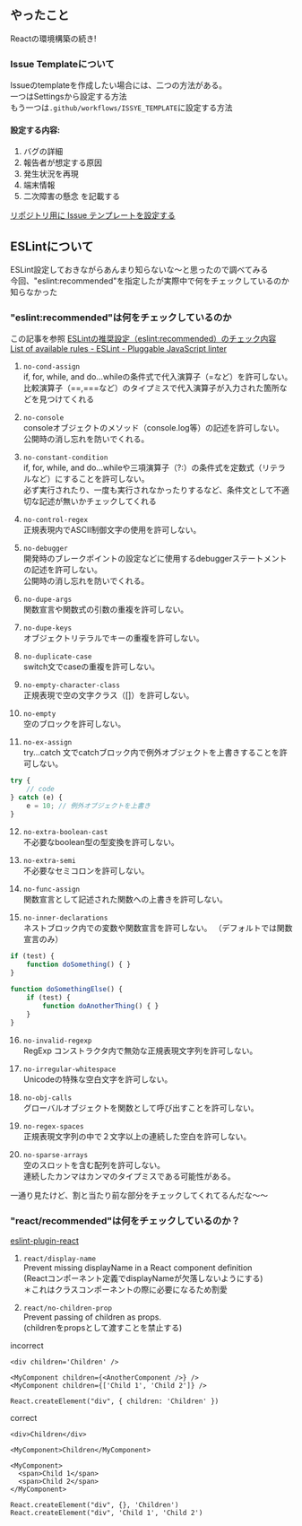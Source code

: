 ## やったこと
Reactの環境構築の続き!

### Issue Templateについて
Issueのtemplateを作成したい場合には、二つの方法がある。  
一つはSettingsから設定する方法  
もう一つは`.github/workflows/ISSYE_TEMPLATE`に設定する方法  

#### 設定する内容: 
1. バグの詳細
2. 報告者が想定する原因
3. 発生状況を再現
4. 端末情報
5. 二次障害の懸念
を記載する


[リポジトリ用に Issue テンプレートを設定する](https://docs.github.com/ja/communities/using-templates-to-encourage-useful-issues-and-pull-requests/configuring-issue-templates-for-your-repository)  


## ESLintについて
ESLint設定しておきながらあんまり知らないな〜と思ったので調べてみる  
今回、"eslint:recommended"を指定したが実際中で何をチェックしているのか知らなかった  

### "eslint:recommended"は何をチェックしているのか
この記事を参照 [ESLintの推奨設定（eslint:recommended）のチェック内容](https://www.tam-tam.co.jp/tipsnote/javascript/post11934.html)  
[List of available rules - ESLint - Pluggable JavaScript linter](https://eslint.org/docs/rules/)  

1. `no-cond-assign`  
if, for, while, and do...whileの条件式で代入演算子（=など）を許可しない。  
比較演算子（==,===など）のタイプミスで代入演算子が入力された箇所などを見つけてくれる  

2. `no-console`  
consoleオブジェクトのメソッド（console.log等）の記述を許可しない。  
公開時の消し忘れを防いでくれる。  

3. `no-constant-condition`  
if, for, while, and do...whileや三項演算子（?:）の条件式を定数式（リテラルなど）にすることを許可しない。  
必ず実行されたり、一度も実行されなかったりするなど、条件文として不適切な記述が無いかチェックしてくれる  

4. `no-control-regex`  
正規表現内でASCII制御文字の使用を許可しない。   

5. `no-debugger`  
開発時のブレークポイントの設定などに使用するdebuggerステートメントの記述を許可しない。  
公開時の消し忘れを防いでくれる。

6. `no-dupe-args`  
関数宣言や関数式の引数の重複を許可しない。  

7. `no-dupe-keys`  
オブジェクトリテラルでキーの重複を許可しない。  

8. `no-duplicate-case`  
switch文でcaseの重複を許可しない。

9. `no-empty-character-class`  
正規表現で空の文字クラス（[]）を許可しない。

10. `no-empty`  
空のブロックを許可しない。

11. `no-ex-assign`  
try...catch 文でcatchブロック内で例外オブジェクトを上書きすることを許可しない。
```js
try {
    // code
} catch (e) {
    e = 10; // 例外オブジェクトを上書き
}
```

12. `no-extra-boolean-cast`  
不必要なboolean型の型変換を許可しない。

13. `no-extra-semi`  
不必要なセミコロンを許可しない。

14. `no-func-assign`  
関数宣言として記述された関数への上書きを許可しない。

15. `no-inner-declarations`  
ネストブロック内での変数や関数宣言を許可しない。 （デフォルトでは関数宣言のみ）
```js
if (test) {
    function doSomething() { }
}
 
function doSomethingElse() {
    if (test) {
        function doAnotherThing() { }
    }
}
```

16. `no-invalid-regexp`  
RegExp コンストラクタ内で無効な正規表現文字列を許可しない。

17. `no-irregular-whitespace`  
Unicodeの特殊な空白文字を許可しない。

18. `no-obj-calls`  
グローバルオブジェクトを関数として呼び出すことを許可しない。

19. `no-regex-spaces`  
正規表現文字列の中で２文字以上の連続した空白を許可しない。

20. `no-sparse-arrays`  
空のスロットを含む配列を許可しない。  
連続したカンマはカンマのタイプミスである可能性がある。  

一通り見たけど、割と当たり前な部分をチェックしてくれてるんだな〜〜

### "react/recommended"は何をチェックしているのか？
[eslint-plugin-react](https://github.com/yannickcr/eslint-plugin-react#list-of-supported-rules)  

1. `react/display-name`  
Prevent missing displayName in a React component definition  
(Reactコンポーネント定義でdisplayNameが欠落しないようにする)  
＊これはクラスコンポーネントの際に必要になるため割愛  

2. `react/no-children-prop`  
Prevent passing of children as props.  
(childrenをpropsとして渡すことを禁止する)  

incorrect  
```tsx
<div children='Children' />

<MyComponent children={<AnotherComponent />} />
<MyComponent children={['Child 1', 'Child 2']} />

React.createElement("div", { children: 'Children' })
```
correct
```tsx
<div>Children</div>

<MyComponent>Children</MyComponent>

<MyComponent>
  <span>Child 1</span>
  <span>Child 2</span>
</MyComponent>

React.createElement("div", {}, 'Children')
React.createElement("div", 'Child 1', 'Child 2')
```







